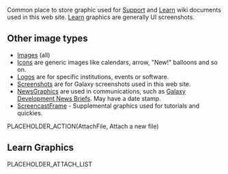 Common place to store graphic used for [Support](/support/) and [Learn](/learn/) wiki documents used in this web site. [Learn](/images/learn/) graphics are generally UI screenshots.

## Other image types

* [Images](/images/) (all)
* [Icons](/images/icons/) are generic images like calendars, arrow, "New!" balloons and so on.
* [Logos](/images/logos/) are for specific institutions, events or software.
* [Screenshots](/images/screenshots/) are for Galaxy screenshots used in this web site.
* [NewsGraphics](/images/news-graphics/) are used in communications, such as [Galaxy Development News Briefs](/docs/). May have a date stamp.
* [ScreencastFrame](/images/screencast-frame/) - Supplemental graphics used for tutorials and quickies.

PLACEHOLDER_ACTION(AttachFile, Attach a new file)

## Learn Graphics

PLACEHOLDER_ATTACH_LIST
